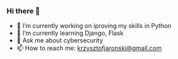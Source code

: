 ### Hi there 👋

- 🔭 I’m currently working on iproving my skills in Python
- 🌱 I’m currently learning Django, Flask
- 💬 Ask me about cybersecurity
- 📫 How to reach me: krzysztofjaronski@gmail.com
